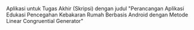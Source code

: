 Aplikasi untuk Tugas Akhir (Skripsi) dengan judul "Perancangan Aplikasi Edukasi Pencegahan Kebakaran Rumah Berbasis Android dengan Metode Linear Congruential Generator"
